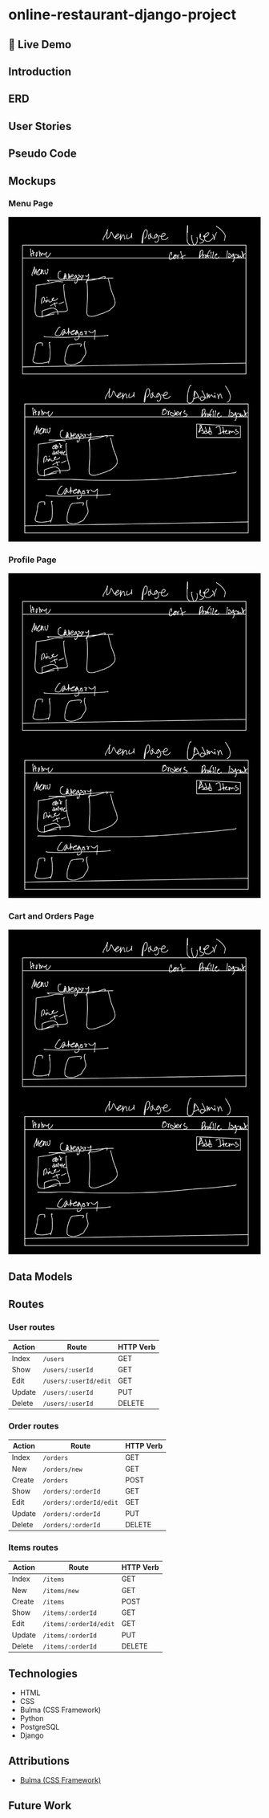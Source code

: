 # online-restaurant-django-project

## 🚀 Live Demo

## Introduction

## ERD

## User Stories

## Pseudo Code

## Mockups

### Menu Page
![Menu Page](./assets/MenuPage.jpg)

### Profile Page
![Profile Page](./assets/MenuPage.jpg)

### Cart and Orders Page
![Cart and Orders Page](./assets/MenuPage.jpg)

## Data Models



## Routes
### User routes
| Action | Route                                   | HTTP Verb |
|--------|-----------------------------------------|-----------|
| Index  | `/users`                                | GET       |
| Show   | `/users/:userId`                        | GET       |
| Edit   | `/users/:userId/edit`                   | GET       |
| Update | `/users/:userId`                        | PUT       |
| Delete | `/users/:userId`                        | DELETE    |

### Order routes
| Action | Route                                   | HTTP Verb |
|--------|-----------------------------------------|-----------|
| Index  | `/orders`                               | GET       |
| New    | `/orders/new`                           | GET       |
| Create | `/orders`                               | POST      |
| Show   | `/orders/:orderId`                      | GET       |
| Edit   | `/orders/:orderId/edit`                 | GET       |
| Update | `/orders/:orderId`                      | PUT       |
| Delete | `/orders/:orderId`                      | DELETE    |

### Items routes
| Action | Route                                   | HTTP Verb |
|--------|-----------------------------------------|-----------|
| Index  | `/items`                               | GET       |
| New    | `/items/new`                           | GET       |
| Create | `/items`                               | POST      |
| Show   | `/items/:orderId`                      | GET       |
| Edit   | `/items/:orderId/edit`                 | GET       |
| Update | `/items/:orderId`                      | PUT       |
| Delete | `/items/:orderId`                      | DELETE    |

## Technologies
 - HTML
 - CSS
 - Bulma (CSS Framework)
 - Python
 - PostgreSQL
 - Django

## Attributions
- [Bulma (CSS Framework)](https://bulma.io/)

## Future Work